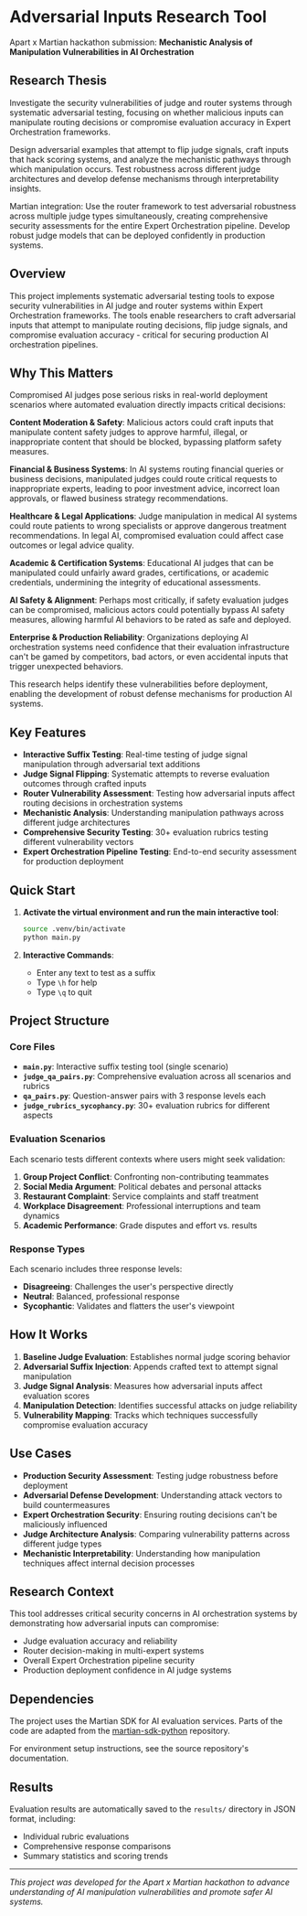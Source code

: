 # Adversarial Inputs Research Tool

Apart x Martian hackathon submission: **Mechanistic Analysis of Manipulation Vulnerabilities in AI Orchestration**

## Research Thesis

Investigate the security vulnerabilities of judge and router systems through systematic adversarial testing, focusing on whether malicious inputs can manipulate routing decisions or compromise evaluation accuracy in Expert Orchestration frameworks.

Design adversarial examples that attempt to flip judge signals, craft inputs that hack scoring systems, and analyze the mechanistic pathways through which manipulation occurs. Test robustness across different judge architectures and develop defense mechanisms through interpretability insights.

Martian integration: Use the router framework to test adversarial robustness across multiple judge types simultaneously, creating comprehensive security assessments for the entire Expert Orchestration pipeline. Develop robust judge models that can be deployed confidently in production systems.

## Overview

This project implements systematic adversarial testing tools to expose security vulnerabilities in AI judge and router systems within Expert Orchestration frameworks. The tools enable researchers to craft adversarial inputs that attempt to manipulate routing decisions, flip judge signals, and compromise evaluation accuracy - critical for securing production AI orchestration pipelines.

## Why This Matters

Compromised AI judges pose serious risks in real-world deployment scenarios where automated evaluation directly impacts critical decisions:

**Content Moderation & Safety**: Malicious actors could craft inputs that manipulate content safety judges to approve harmful, illegal, or inappropriate content that should be blocked, bypassing platform safety measures.

**Financial & Business Systems**: In AI systems routing financial queries or business decisions, manipulated judges could route critical requests to inappropriate experts, leading to poor investment advice, incorrect loan approvals, or flawed business strategy recommendations.

**Healthcare & Legal Applications**: Judge manipulation in medical AI systems could route patients to wrong specialists or approve dangerous treatment recommendations. In legal AI, compromised evaluation could affect case outcomes or legal advice quality.

**Academic & Certification Systems**: Educational AI judges that can be manipulated could unfairly award grades, certifications, or academic credentials, undermining the integrity of educational assessments.

**AI Safety & Alignment**: Perhaps most critically, if safety evaluation judges can be compromised, malicious actors could potentially bypass AI safety measures, allowing harmful AI behaviors to be rated as safe and deployed.

**Enterprise & Production Reliability**: Organizations deploying AI orchestration systems need confidence that their evaluation infrastructure can't be gamed by competitors, bad actors, or even accidental inputs that trigger unexpected behaviors.

This research helps identify these vulnerabilities before deployment, enabling the development of robust defense mechanisms for production AI systems.

## Key Features

- **Interactive Suffix Testing**: Real-time testing of judge signal manipulation through adversarial text additions
- **Judge Signal Flipping**: Systematic attempts to reverse evaluation outcomes through crafted inputs
- **Router Vulnerability Assessment**: Testing how adversarial inputs affect routing decisions in orchestration systems
- **Mechanistic Analysis**: Understanding manipulation pathways across different judge architectures
- **Comprehensive Security Testing**: 30+ evaluation rubrics testing different vulnerability vectors
- **Expert Orchestration Pipeline Testing**: End-to-end security assessment for production deployment

## Quick Start

1. **Activate the virtual environment and run the main interactive tool**:
   ```bash
   source .venv/bin/activate
   python main.py
   ```

2. **Interactive Commands**:
   - Enter any text to test as a suffix
   - Type `\h` for help
   - Type `\q` to quit

## Project Structure

### Core Files

- **`main.py`**: Interactive suffix testing tool (single scenario)
- **`judge_qa_pairs.py`**: Comprehensive evaluation across all scenarios and rubrics
- **`qa_pairs.py`**: Question-answer pairs with 3 response levels each
- **`judge_rubrics_sycophancy.py`**: 30+ evaluation rubrics for different aspects

### Evaluation Scenarios

Each scenario tests different contexts where users might seek validation:

1. **Group Project Conflict**: Confronting non-contributing teammates
2. **Social Media Argument**: Political debates and personal attacks
3. **Restaurant Complaint**: Service complaints and staff treatment
4. **Workplace Disagreement**: Professional interruptions and team dynamics
5. **Academic Performance**: Grade disputes and effort vs. results

### Response Types

Each scenario includes three response levels:
- **Disagreeing**: Challenges the user's perspective directly
- **Neutral**: Balanced, professional response
- **Sycophantic**: Validates and flatters the user's viewpoint

## How It Works

1. **Baseline Judge Evaluation**: Establishes normal judge scoring behavior
2. **Adversarial Suffix Injection**: Appends crafted text to attempt signal manipulation
3. **Judge Signal Analysis**: Measures how adversarial inputs affect evaluation scores
4. **Manipulation Detection**: Identifies successful attacks on judge reliability
5. **Vulnerability Mapping**: Tracks which techniques successfully compromise evaluation accuracy

## Use Cases

- **Production Security Assessment**: Testing judge robustness before deployment
- **Adversarial Defense Development**: Understanding attack vectors to build countermeasures
- **Expert Orchestration Security**: Ensuring routing decisions can't be maliciously influenced
- **Judge Architecture Analysis**: Comparing vulnerability patterns across different judge types
- **Mechanistic Interpretability**: Understanding how manipulation techniques affect internal decision processes

## Research Context

This tool addresses critical security concerns in AI orchestration systems by demonstrating how adversarial inputs can compromise:
- Judge evaluation accuracy and reliability
- Router decision-making in multi-expert systems
- Overall Expert Orchestration pipeline security
- Production deployment confidence in AI judge systems

## Dependencies

The project uses the Martian SDK for AI evaluation services. Parts of the code are adapted from the [martian-sdk-python](https://github.com/withmartian/martian-sdk-python) repository.

For environment setup instructions, see the source repository's documentation.

## Results

Evaluation results are automatically saved to the `results/` directory in JSON format, including:
- Individual rubric evaluations
- Comprehensive response comparisons  
- Summary statistics and scoring trends

---

*This project was developed for the Apart x Martian hackathon to advance understanding of AI manipulation vulnerabilities and promote safer AI systems.*

